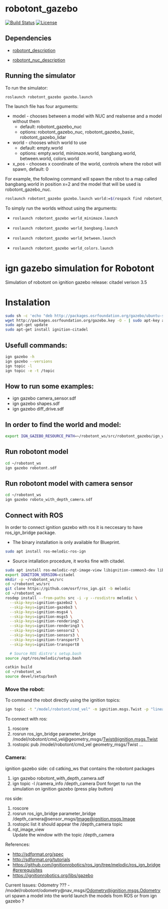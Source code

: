 # robotont\_gazebo

[![Build Status](https://travis-ci.com/robotont/robotont_gazebo.svg?branch=melodic-devel)](https://travis-ci.com/github/robotont/robotont_gazebo)
[![License](https://img.shields.io/badge/License-Apache%202.0-blue.svg)](https://opensource.org/licenses/Apache-2.0)

## Dependencies

* [robotont_description](https://github.com/robotont/robotont_description)

* [robotont_nuc_description](https://github.com/robotont/robotont_nuc_description)

## Running the simulator

To run the simulator:

```bash
roslaunch robotont_gazebo gazebo.launch
```
The launch file has four arguments:

* model - chooses between a model with NUC and realsense and a model without them
    * default: robotont_gazebo_nuc 
    * options: robotont_gazebo_nuc, robotont_gazebo_basic, robotont_gazebo_lidar
* world - chooses which world to use
    * default: empty.world
    * options: empty.world, minimaze.world, bangbang.world, between.world, colors.world
* x_pos - chooses x coordinate of the world, controls where the robot will spawn, default: 0



For example, the following command will spawn the robot to a map called bangbang.world in position x=2 and the model that will be used is robotont_gazebo_nuc.
```bash
roslaunch robotont_gazebo gazebo.launch world:=$(rospack find robotont_gazebo)/worlds/bangbang.world model:=robotont_gazebo_nuc x_pos:=2 
```

To simply run the worlds without using the arguments:

*   ```bash
    roslaunch robotont_gazebo world_minimaze.launch
    ```
*   ```bash
    roslaunch robotont_gazebo world_bangbang.launch
    ```

*   ```bash
    roslaunch robotont_gazebo world_between.launch
    ```
*   ```bash
    roslaunch robotont_gazebo world_colors.launch
    ```






# ign gazebo simulation for Robotont

Simulation of robotont on ignition gazebo 
release: citadel verison 3.5

# Instalation
``` bash
sudo sh -c 'echo "deb http://packages.osrfoundation.org/gazebo/ubuntu-stable `lsb_release -cs` main" > /etc/apt/sources.list.d/gazebo-stable.list'
wget http://packages.osrfoundation.org/gazebo.key -O - | sudo apt-key add -
sudo apt-get update
sudo apt-get install ignition-citadel
```

## Usefull commands:
``` bash
ign gazebo -h
ign gazebo --versions
ign topic -l 
ign topic -e -t /topic
```

## How to run some examples:
* ign gazebo camera_sensor.sdf
* ign gazebo shapes.sdf
* ign gazebo diff_drive.sdf

## In order to find the world and model: 
``` bash
export IGN_GAZEBO_RESOURCE_PATH=~/robotont_ws/src/robotont_gazebo/ign_worlds
```

## Run robotont model
``` bash
cd ~/robotont_ws
ign gazebo robotont.sdf
```

## Run robotont model with camera sensor
``` bash
cd ~/robotont_ws
ign gazebo roboto_with_depth_camera.sdf
```

## Connect with ROS
In order to connect ignition gazebo with ros it is neccesary to have ros_ign_bridge package. 

* The binary installation is only available for Blueprint. 
``` bash 
sudo apt install ros-melodic-ros-ign
```

* Source intallation procedure, it works fine with citadel.

``` bash 
sudo apt install ros-melodic-rqt-image-view libignition-common3-dev libignition-transport8-dev libignition-msgs5-dev
export IGNITION_VERSION=citadel
mkdir -p ~/robotont_ws/src
cd ~/robotont_ws/src
git clone https://github.com/osrf/ros_ign.git -b melodic
cd ~/robotont_ws
rosdep install --from-paths src -i -y --rosdistro melodic \
  --skip-keys=ignition-gazebo2 \
  --skip-keys=ignition-gazebo3 \
  --skip-keys=ignition-msgs4 \
  --skip-keys=ignition-msgs5 \
  --skip-keys=ignition-rendering2 \
  --skip-keys=ignition-rendering3 \
  --skip-keys=ignition-sensors2 \
  --skip-keys=ignition-sensors3 \
  --skip-keys=ignition-transport7 \
  --skip-keys=ignition-transport8

  # Source ROS distro's setup.bash
source /opt/ros/melodic/setup.bash

catkin build
cd ~/robotont_ws
source devel/setup/bash

```

### Move the robot:
To command the robot directly using the ignition topics:
``` bash 
ign topic -t "/model/robotont/cmd_vel" -m ignition.msgs.Twist -p "linear: {x: 0.5}, angular: {z: 0.0}"
```

To connect with ros:
1. roscore
2. rosrun ros_ign_bridge parameter_bridge /model/robotont/cmd_vel@geometry_msgs/Twist@ignition.msgs.Twist
3. rostopic pub /model/robotont/cmd_vel geometry_msgs/Twist ...

### Camera:
ignition gazebo side: 
cd catking_ws that contains the robotont packages
1. ign gazebo robotont_with_depth_camera.sdf
2. ign topic -l 
/camera_info
/depth_camera 
Dont forget to run the simulation on ignition gazebo (press play button)

ros side: 
1. roscore
2. rosrun ros_ign_bridge parameter_bridge /depth_camera@sensor_msgs/Image@ignition.msgs.Image
3. rostopic list 
it should appear the /depth_camera topic
4. rqt_image_view      
Update the window with the topic /depth_camera


References:
* http://sdformat.org/spec
* http://sdformat.org/tutorials
* https://github.com/ignitionrobotics/ros_ign/tree/melodic/ros_ign_bridge#prerequisites
* https://ignitionrobotics.org/libs/gazebo


Current Issues:
Odometry ???   - /model/robotont/odometry@nav_msgs/Odometry@ignition.msgs.Odometry
uri 
spawn a model into the world 
launch the models from ROS or from ign gazebo ?
